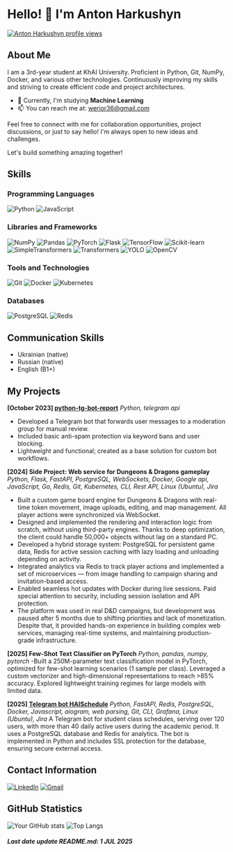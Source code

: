 # Hello! 👋 I'm Anton Harkushyn

[![Anton Harkushyn profile views](https://u8views.com/api/v1/github/profiles/75950532/views/day-week-month-total-count.svg)](https://u8views.com/github/Anton293)  <!-- Cool stuff, too bad it's rubbish :) -->

## About Me

I am a 3rd-year student at KhAI University. Proficient in Python, Git, NumPy, Docker, and various other technologies. Continuously improving my skills and striving to create efficient code and project architectures.

- 🌱 Currently, I'm studying  **Machine Learning**
- 📫 You can reach me at: [werior36@gmail.com](mailto:werior36@gmail.com)

Feel free to connect with me for collaboration opportunities, project discussions, or just to say hello! I'm always open to new ideas and challenges.

Let's build something amazing together!

## Skills

### Programming Languages
![Python](https://img.shields.io/badge/-Python-3776AB?style=flat-square&logo=python&logoColor=white)
![JavaScript](https://img.shields.io/badge/-JavaScript-F7DF1E?style=flat-square&logo=javascript&logoColor=black)
<!--
![Java](https://img.shields.io/badge/-Java-007396?style=flat-square&logo=java&logoColor=white)
![Go](https://img.shields.io/badge/-Go-00ADD8?style=flat-square&logo=go&logoColor=white)
-->

### Libraries and Frameworks
![NumPy](https://img.shields.io/badge/-NumPy-013243?style=flat-square&logo=numpy&logoColor=white)
![Pandas](https://img.shields.io/badge/-Pandas-150458?style=flat-square&logo=pandas&logoColor=white)
![PyTorch](https://img.shields.io/badge/-PyTorch-EE4C2C?style=flat-square&logo=pytorch&logoColor=white)
![Flask](https://img.shields.io/badge/-Flask-000000?style=flat-square&logo=flask&logoColor=white)
![TensorFlow](https://img.shields.io/badge/-TensorFlow-FF6F00?style=flat-square&logo=tensorflow&logoColor=white)
![Scikit-learn](https://img.shields.io/badge/-Scikit--learn-F7931E?style=flat-square&logo=scikit-learn&logoColor=white)
![SimpleTransformers](https://img.shields.io/badge/-SimpleTransformers-000000?style=flat-square)
![Transformers](https://img.shields.io/badge/-Transformers-3178C6?style=flat-square)
![YOLO](https://img.shields.io/badge/-YOLO-FFA500?style=flat-square)
![OpenCV](https://img.shields.io/badge/-OpenCV-5C3EE8?style=flat-square&logo=opencv&logoColor=white)
<!--![React.js](https://img.shields.io/badge/-React.js-61DAFB?style=flat-square&logo=react&logoColor=white)-->

### Tools and Technologies
![Git](https://img.shields.io/badge/-Git-F05032?style=flat-square&logo=git&logoColor=white)
![Docker](https://img.shields.io/badge/-Docker-2496ED?style=flat-square&logo=docker&logoColor=white)
![Kubernetes](https://img.shields.io/badge/-Kubernetes-326CE5?style=flat-square&logo=kubernetes&logoColor=white)

<!--
### DevOps
![GitHub Actions](https://img.shields.io/badge/-GitHub%20Actions-2088FF?style=flat-square&logo=github-actions&logoColor=white)
![Travis CI](https://img.shields.io/badge/-Travis%20CI-3EAAAF?style=flat-square&logo=travis-ci&logoColor=white)
-->

### Databases
![PostgreSQL](https://img.shields.io/badge/-PostgreSQL-336791?style=flat-square&logo=postgresql&logoColor=white)
![Redis](https://img.shields.io/badge/-Redis-DC382D?style=flat-square&logo=redis&logoColor=white)

## Communication Skills
- Ukrainian (native)
- Russian (native)
- English (B1+)


## My Projects

**[October 2023] [python-tg-bot-report](https://github.com/Anton293/python-tg-bot-report)**
*Python, telegram api*
- Developed a Telegram bot that forwards user messages to a moderation group for manual review.
- Included basic anti-spam protection via keyword bans and user blocking.
- Lightweight and functional; created as a base solution for custom bot workflows.


**[2024] Side Project: Web service for Dungeons & Dragons gameplay**  
*Python, Flask, FastAPI, PostgreSQL, WebSockets, Docker, Google api, JavaScript, Go, Redis, Git, Kubernetes, CLI, Rest API, Linux (Ubuntu), Jira*

- Built a custom game board engine for Dungeons & Dragons with real-time token movement, image uploads, editing, and map management. All player actions were synchronized via WebSocket.
- Designed and implemented the rendering and interaction logic from scratch, without using third-party engines. Thanks to deep optimization, the client could handle 50,000+ objects without lag on a standard PC.
- Developed a hybrid storage system: PostgreSQL for persistent game data, Redis for active session caching with lazy loading and unloading depending on activity.
- Integrated analytics via Redis to track player actions and implemented a set of microservices — from image handling to campaign sharing and invitation-based access.
- Enabled seamless hot updates with Docker during live sessions. Paid special attention to security, including session isolation and API protection.
- The platform was used in real D&D campaigns, but development was paused after 5 months due to shifting priorities and lack of monetization. Despite that, it provided hands-on experience in building complex web services, managing real-time systems, and maintaining production-grade infrastructure.


**[2025] Few-Shot Text Classifier on PyTorch**
*Python, pandas, numpy, pytorch*
-Built a 250M-parameter text classification model in PyTorch, optimized for few-shot learning scenarios (1 sample per class). Leveraged a custom vectorizer and high-dimensional representations to reach >85% accuracy. Explored lightweight training regimes for large models with limited data.


**[2025] [Telegram bot HAISchedule](https://t.me/khai_now_bot)**
*Python, FastAPI, Redis, PostgreSQL, Docker, Javascript, aiogram, web parsing, Git, CLI, Grafana, Linux (Ubuntu), Jira*
A Telegram bot for student class schedules, serving over 120 users, with more than 40 daily active users during the academic period. It uses a PostgreSQL database and Redis for analytics. 
The bot is implemented in Python and includes SSL protection for the database, ensuring secure external access.


## Contact Information

[![LinkedIn](https://img.shields.io/badge/-LinkedIn-0077B5?style=flat-square&logo=linkedin&logoColor=white)](https://www.linkedin.com/in/anton-harkushyn-124bba310/)
[![Gmail](https://img.shields.io/badge/-Gmail-D14836?style=flat-square&logo=gmail&logoColor=white)](mailto:werior36@gmail.com)

## GitHub Statistics <!-- Another nonsense, but looks cool :) -->

![Your GitHub stats](https://github-readme-stats.vercel.app/api?username=Anton293&show_icons=true&theme=radical)
![Top Langs](https://github-readme-stats.vercel.app/api/top-langs/?username=Anton293&layout=compact&theme=radical)

##### Last date update README.md: 1 JUL 2025
